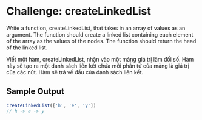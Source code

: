 # Challenge: createLinkedList

Write a function, createLinkedList, that takes in an array of values as an argument. The function should create a linked list containing each element of the array as the values of the nodes. The function should return the head of the linked list.

Viết một hàm, createLinkedList, nhận vào một mảng giá trị làm đối số. Hàm này sẽ tạo ra một danh sách liên kết chứa mỗi phần tử của mảng là giá trị của các nút. Hàm sẽ trả về đầu của danh sách liên kết.

## Sample Output

```js
createLinkedList(['h', 'e', 'y'])
// h -> e -> y
```
